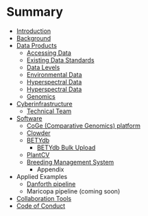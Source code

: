 # Summary

* [Introduction](README.md)
* [Background](chapter1.md)
* [Data Products](data_products.md)
   * [Accessing Data](data_access.md)
   * [Existing Data Standards](existing_data_standards.md)
   * [Data Levels](data_levels.md)
   * [Environmental Data](environmental_data.md)
   * [Hyperspectral Data](hyperspectral_data.md)
   * [Hyperspectral Data](hyperspectral_data_pipeline.md)
   * [Genomics](genomics_pipeline.md)
* [Cyberinfrastructure](cyberinfrastructure.md)
   * [Technical Team](people.md)
* [Software](existing_software.md)
   * [CoGe (Comparative Genomics) platform](coge_comparative_genomics_platform.md)
   * [Clowder](clowder.md)
   * [BETYdb](betydb.md)
       * [BETYdb Bulk Upload](betydb_bulk_upload.md)
   * [PlantCV](plantcv.md)
   * [Breeding Management System](breeding_management_system.md)
       * Appendix
* Applied Examples
   * [Danforth pipeline](danforth.md)
   * Maricopa pipeline (coming soon)
* [Collaboration Tools](collaboration_tools.md)
* [Code of Conduct](code_of_conduct.md)

